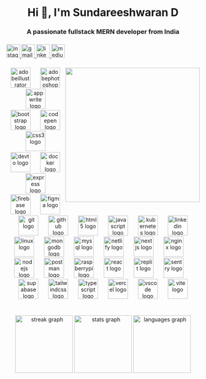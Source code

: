 <h1 align="center">Hi 👋, I'm Sundareeshwaran D</h1>

###
<h3 align="center">A passionate fullstack MERN developer from India</h3>

###

<div align="left">
  <a href="https://www.instagram.com/sanjay_sundareeshwaran/" target="_blank">
    <img src="https://img.shields.io/static/v1?message=Instagram&logo=instagram&label=&color=E4405F&logoColor=white&labelColor=&style=for-the-badge" height="35" alt="instagram logo"  />
  </a>
  <a href="sundareeshwaran@gmail.com" target="_blank">
    <img src="https://img.shields.io/static/v1?message=Gmail&logo=gmail&label=&color=D14836&logoColor=white&labelColor=&style=for-the-badge" height="35" alt="gmail logo"  />
  </a>
  <a href="https://www.linkedin.com/in/sundareeshwaran/" target="_blank">
    <img src="https://img.shields.io/static/v1?message=LinkedIn&logo=linkedin&label=&color=0077B5&logoColor=white&labelColor=&style=for-the-badge" height="35" alt="linkedin logo"  />
  </a>
  <a href="https://medium.com/@sundareeshwarand" target="_blank">
    <img src="https://img.shields.io/static/v1?message=Medium&logo=medium&label=&color=12100E&logoColor=white&labelColor=&style=for-the-badge" height="35" alt="medium logo"  />
  </a>
</div>

###

<img align="right" height="350" src="https://images.squarespace-cdn.com/content/v1/5769fc401b631bab1addb2ab/1541580611624-TE64QGKRJG8SWAIUS7NS/ke17ZwdGBToddI8pDm48kPoswlzjSVMM-SxOp7CV59BZw-zPPgdn4jUwVcJE1ZvWQUxwkmyExglNqGp0IvTJZamWLI2zvYWH8K3-s_4yszcp2ryTI0HqTOaaUohrI8PI6FXy8c9PWtBlqAVlUS5izpdcIXDZqDYvprRqZ29Pw0o/coding-freak.gif"  />

###

<div align="center">
  <img src="https://skillicons.dev/icons?i=ai" height="52" alt="adobeillustrator logo"  />
  <img width="18" />
  <img src="https://skillicons.dev/icons?i=ps" height="52" alt="adobephotoshop logo"  />
  <img width="18" />
  <img src="https://skillicons.dev/icons?i=appwrite" height="52" alt="appwrite logo"  />
  <img width="18" />
  <img src="https://skillicons.dev/icons?i=bootstrap" height="52" alt="bootstrap logo"  />
  <img width="18" />
  <img src="https://skillicons.dev/icons?i=codepen" height="52" alt="codepen logo"  />
  <img width="18" />
  <img src="https://skillicons.dev/icons?i=css" height="52" alt="css3 logo"  />
  <img width="18" />
  <img src="https://skillicons.dev/icons?i=devto" height="52" alt="devto logo"  />
  <img width="18" />
  <img src="https://skillicons.dev/icons?i=docker" height="52" alt="docker logo"  />
  <img width="18" />
  <img src="https://skillicons.dev/icons?i=express" height="52" alt="express logo"  />
  <img width="18" />
  <img src="https://skillicons.dev/icons?i=firebase" height="52" alt="firebase logo"  />
  <img width="18" />
  <img src="https://skillicons.dev/icons?i=figma" height="52" alt="figma logo"  />
  <img width="18" />
  <img src="https://skillicons.dev/icons?i=git" height="52" alt="git logo"  />
  <img width="18" />
  <img src="https://skillicons.dev/icons?i=github" height="52" alt="github logo"  />
  <img width="18" />
  <img src="https://skillicons.dev/icons?i=html" height="52" alt="html5 logo"  />
  <img width="18" />
  <img src="https://skillicons.dev/icons?i=js" height="52" alt="javascript logo"  />
  <img width="18" />
  <img src="https://skillicons.dev/icons?i=kubernetes" height="52" alt="kubernetes logo"  />
  <img width="18" />
  <img src="https://skillicons.dev/icons?i=linkedin" height="52" alt="linkedin logo"  />
  <img width="18" />
  <img src="https://skillicons.dev/icons?i=linux" height="52" alt="linux logo"  />
  <img width="18" />
  <img src="https://skillicons.dev/icons?i=mongodb" height="52" alt="mongodb logo"  />
  <img width="18" />
  <img src="https://skillicons.dev/icons?i=mysql" height="52" alt="mysql logo"  />
  <img width="18" />
  <img src="https://skillicons.dev/icons?i=netlify" height="52" alt="netlify logo"  />
  <img width="18" />
  <img src="https://skillicons.dev/icons?i=nextjs" height="52" alt="nextjs logo"  />
  <img width="18" />
  <img src="https://skillicons.dev/icons?i=nginx" height="52" alt="nginx logo"  />
  <img width="18" />
  <img src="https://skillicons.dev/icons?i=nodejs" height="52" alt="nodejs logo"  />
  <img width="18" />
  <img src="https://skillicons.dev/icons?i=postman" height="52" alt="postman logo"  />
  <img width="18" />
  <img src="https://skillicons.dev/icons?i=raspberrypi" height="52" alt="raspberrypi logo"  />
  <img width="18" />
  <img src="https://skillicons.dev/icons?i=react" height="52" alt="react logo"  />
  <img width="18" />
  <img src="https://skillicons.dev/icons?i=replit" height="52" alt="replit logo"  />
  <img width="18" />
  <img src="https://skillicons.dev/icons?i=sentry" height="52" alt="sentry logo"  />
  <img width="18" />
  <img src="https://skillicons.dev/icons?i=supabase" height="52" alt="supabase logo"  />
  <img width="18" />
  <img src="https://skillicons.dev/icons?i=tailwind" height="52" alt="tailwindcss logo"  />
  <img width="18" />
  <img src="https://skillicons.dev/icons?i=ts" height="52" alt="typescript logo"  />
  <img width="18" />
  <img src="https://skillicons.dev/icons?i=vercel" height="52" alt="vercel logo"  />
  <img width="18" />
  <img src="https://skillicons.dev/icons?i=vscode" height="52" alt="vscode logo"  />
  <img width="18" />
  <img src="https://skillicons.dev/icons?i=vite" height="52" alt="vite logo"  />
</div>

###

<br clear="both">

<div align="center">
  <img src="https://streak-stats.demolab.com?user=Sundareeshwaran&locale=en&mode=daily&theme=dracula&hide_border=true&border_radius=5&order=3" height="150" alt="streak graph"  />
  <img src="https://github-readme-stats.vercel.app/api?username=Sundareeshwaran&hide_title=false&hide_rank=false&show_icons=true&include_all_commits=true&count_private=true&disable_animations=false&theme=dracula&locale=en&hide_border=true&order=1" height="150" alt="stats graph"  />
  <img src="https://github-readme-stats.vercel.app/api/top-langs?username=Sundareeshwaran&locale=en&hide_title=false&layout=compact&card_width=320&langs_count=5&theme=dracula&hide_border=true&order=2" height="150" alt="languages graph"  />
</div>

###
